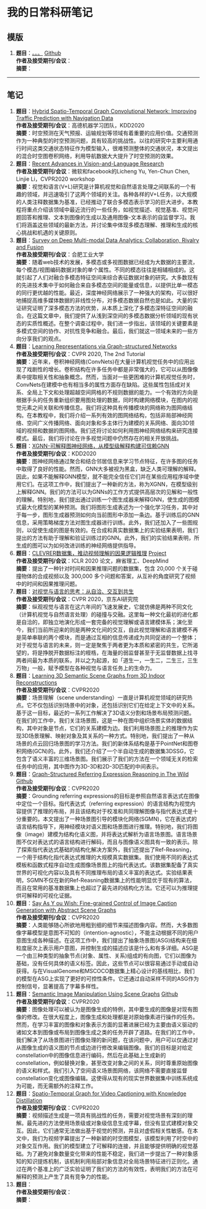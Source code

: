 # 我的日常科研笔记

## 模版
1. **题目**：[。。。]() [Github]()  
  **作者及接受期刊/会议**：  
  **摘要**：

---

## 笔记
1. **题目**：[Hybrid Spatio-Temporal Graph Convolutional Network: Improving Traffic Prediction with Navigation Data](https://arxiv.org/abs/2006.12715)  
  **作者及接受期刊/会议**：高德机器学习团队，KDD2020  
  **摘要**：时空预测在天气预报、运输规划等领域有着重要的应用价值。交通预测作为一种典型的时空预测问题，具有较高的挑战性。以往的研究中主要利用通行时间这类交通状态特征作为模型输入，很难预测整体的交通状况，本文提出的混合时空图卷积网络，利用导航数据大大提升了时空预测的效果。  
2. **题目**：[Recent Advances in Vision-and-Language Research](https://rohit497.github.io/Recent-Advances-in-Vision-and-Language-Research/)  
  **作者及接受期刊/会议**：微软和facebook的Licheng Yu, Yen-Chun Chen, Linjie Li，CVPR2020 workshop  
  **摘要**：视觉和语言(V+L)研究是计算机视觉和自然语言处理之间联系的一个有趣的领域，并迅速吸引了这两个领域的关注。各种各样的V+L任务，以大规模的人类注释数据集为基准，已经推动了联合多模态表示学习的巨大进步。本教程将重点介绍该领域中最近流行的一些任务，如视觉描述、视觉基准、视觉问题回答和推理、文本到图像的生成以及通用图像-文本表示的自监督学习。我们将涵盖这些领域的最新方法，并讨论集中体现多模态理解、推理和生成的核心挑战和机遇的关键原则。
3. **题目**：[Survey on Deep Multi-modal Data Analytics: Collaboration, Rivalry and Fusion](https://arxiv.org/abs/2006.08159)  
  **作者及接受期刊/会议**：合肥工业大学  
  **摘要**：随着web技术的发展，多模态或多视图数据已经成为大数据的主要流，每个模态/视图编码数据对象的单个属性。不同的模态往往是相辅相成的。这就引起了人们对融合多模态特征空间来综合表征数据对象的研究。大多数现有的先进技术集中于如何融合来自多模态空间的能量或信息，以提供比单一模态的同行更优越的性能。最近，深度神经网络展示了一种强大的架构，可以很好地捕捉高维多媒体数据的非线性分布，对多模态数据自然也是如此。大量的实证研究证明了深多模态方法的优势，从本质上深化了多模态深特征空间的融合。在这篇文章中，我们提供了从浅到深空间的多模态数据分析领域的现有状态的实质性概述。在整个调查过程中，我们进一步指出，该领域的关键要素是多模式空间的协作、对抗性竞争和融合。最后，我们就这一领域未来的一些方向分享我们的观点。  
4. **题目**：[Learning Representations via Graph-structured Networks](https://xiaolonw.github.io/graphnnv2/)  
  **作者及接受期刊/会议**：CVPR 2020, The 2nd Tutorial  
  **摘要**：近年来，卷积神经网络(ConvNets)在大量计算机视觉任务中的应用出现了戏剧性的增长。卷积结构在许多任务中都是非常强大的，它可以从图像像素中提取相关性和抽象概念。然而，当面对一些更困难的计算机视觉任务时，ConvNets在建模中也有相当多的属性方面存在缺陷。这些属性包括成对关系、全局上下文和处理超越空间网格的不规则数据的能力。一个有效的方向是根据手头的任务重新组织要用图处理的数据，同时构建网络模块，在图内的视觉元素之间关联和传播信息。我们将这种具有传播模块的网络称为图网络结构。在本教程中，我们将介绍一系列有效的图网络结构，包括非局部神经网络、空间广义传播网络、面向对象和多主体行为建模的关系网络、面向3D领域的视频和数据的图网络。我们还将讨论如何利用图神经网络结构来研究连接模式。最后，我们将讨论在许多视觉问题中仍然存在的相关开放挑战。 
5. **题目**：[XGNN-可解释图神经网络，从模型级解释构建可信赖GNN](https://xiaolonw.github.io/graphnnv2/)  
  **作者及接受期刊/会议**：KDD2020  
  **摘要**：图神经网络通过聚合和结合邻居信息来学习节点特征，在许多图的任务中取得了良好的性能。然而，GNN大多被视为黑盒，缺乏人类可理解的解释。因此，如果不能解释GNN模型，就不能完全信任它们并在某些应用程序域中使用它们。在这项工作中，我们提出了一种新的方法，称为XGNN，在模型级别上解释GNN。我们的方法可以为GNNs的工作方式提供高层次的见解和一般性的理解。特别地，我们提出通过训练一个图生成器来解释GNN，使生成的图模式最大化模型的某种预测。我们将图形生成表述为一个强化学习任务，其中对于每一步，图形生成器预测如何向当前图形中添加一条边。基于训练后的GNN信息，采用策略梯度方法对图生成器进行训练。此外，我们还加入了一些图规则，以促使生成的图是有效的。在合成和真实数据集上的实验结果表明，我们提出的方法有助于理解和验证训练过的GNN。此外，我们的实验结果表明，所生成的图可以为如何改进训练的神经网络提供指导。
6. **题目**：[CLEVRER数据集，推动视频理解的因果逻辑推理](https://arxiv.org/abs/1910.01442) [Project](http://clevrer.csail.mit.edu/)  
  **作者及接受期刊/会议**：ICLR 2020 论文，麻省理工、DeepMind  
  **摘要**：提出了一种针对时间和因果推理问题的数据集，包含 20,000 个关于碰撞物体的合成视频以及 300,000 多个问题和答案，从互补的角度研究了视频中的时间和因果推理问题。
7. **题目**：[对视觉与语言的思考：从自洽、交互到共生](https://github.com/JDAI-CV/image-captioning)  
  **作者及接受期刊/会议**：CVPR 2020，京东AI研究院  
  **摘要**：纵观视觉与语言在这六年间的飞速发展史，它就仿佛是两种不同文化（计算机视觉与自然语言处理）的碰撞与交融。这里每一种文化最初的进化都是自洽的，即独立地演化形成一套完备的视觉理解或语言建模体系；演化至今，我们当前所迎来的则是两种文化间的交互，自此视觉理解和语言建模不再是简单串联的两个模块，而是通过互相的信息传递成为共同促进的一个整体；对于视觉与语言的未来，则一定是聚焦于两者更为本质和紧密的共生，它所渴望的，将是挣脱开数据标注的桎梏，在海量的弱监督甚至于无监督数据上找寻两者间最为本质的联系，并以之为起源，如「道生一，一生二，二生三，三生万物」一般，赋予模型在各种视觉与语言任务上的生命力。
8. **题目**：[Learning 3D Semantic Scene Graphs from 3D Indoor Reconstructions](https://arxiv.org/pdf/2004.03967.pdf)  
  **作者及接受期刊/会议**：CVPR2020  
  **摘要**：场景理解（scene understanding）一直是计算机视觉领域的研究热点。它不仅包括识别场景中的对象，还包括识别它们在给定上下文中的关系。基于这一目标，最近的一系列工作解决了3D语义分割和场景布局预测问题。在我们的工作中，我们关注场景图，这是一种在图中组织场景实体的数据结构，其中对象是节点，它们的关系建模为边。我们利用场景图上的推理作为实现3D场景理解、映射对象及其关系的一种方式。特别地，我们提出了一种从场景的点云回归场景图的学习方法。我们的新体系结构是基于PointNet和图卷积网络(GCN)的。此外，我们还介绍了一个半自动生成的数据集3DSSG，它包含了语义丰富的三维场景图。我们展示了我们的方法在一个领域无关的检索任务中的应用，其中图作为3D-3D和2D-3D匹配的中间表示。
9. **题目**：[Graph-Structured Referring Expression Reasoning in The Wild](https://arxiv.org/pdf/2004.08814.pdf) [Github](https://github.com/sibeiyang/sgmn)    
  **作者及接受期刊/会议**：CVPR2020  
  **摘要**：Grounding referring expressions的目标是参照自然语言表达式在图像中定位一个目标。指代表达式（referring expression）的语言结构为视觉内容提供了推理的布局，并且该结构对于校准和共同理解图像与指代表达式是十分重要的。本文提出了一种场景图引导的模块化网络(SGMN)，它在表达式的语言结构指导下，用神经模块对语义图和场景图进行推理。特别地，我们将图像（image）建模为结构化语义图，并将表达式解析为语言场景图。语言场景图不仅对表达式的语言结构进行解码，而且与图像语义图具有一致的表示。除了探索指代表达式基础的结构化解决方案外，我们还提出了Ref-Reasning，一个用于结构化指代表达式推理的大规模真实数据集。我们使用不同的表达式模板和函数式程序自动生成图像场景图上的指代表达式。该数据集配备了真实世界的可视化内容以及具有不同推理布局的语义丰富的表达式。实验结果表明，SGMN不仅在新的Ref-Reasning数据集上的性能明显优于现有的算法，而且在常用的基准数据集上也超过了最先进的结构化方法。它还可以为推理提供可解释的可视化证据。
10. **题目**：[Say As Y ou Wish: Fine-grained Control of Image Caption Generation with Abstract Scene Graphs](https://arxiv.org/pdf/2003.00387.pdf)  
  **作者及接受期刊/会议**：CVPR2020  
  **摘要**：人类能够随心所欲地用粗到细的细节来描述图像内容。然而，大多数图像字幕模型是意图不可知的（intention-agnostic），不能主动根据不同的用户意图生成各种描述。在这项工作中，我们提出了抽象场景图(ASG)结构来在细粒度层次上表示用户意图，并控制生成的描述应该是什么和有多详细。ASG是一个由三种类型的抽象节点(对象、属性、关系)组成的有向图，它们以图像为基础，没有任何具体的语义标签。因此，这些节点可以很容易通过手动或自动获得。与在VisualGenome和MSCOCO数据集上精心设计的基线相比，我们的模型在ASG上实现了更好的可控性条件。它还通过自动采样不同的ASG作为控制信号，显著提高了字幕多样性。
11. **题目**：[Semantic Image Manipulation Using Scene Graphs](https://www.researchgate.net/publication/340523427_Semantic_Image_Manipulation_Using_Scene_Graphs) [Github](https://he-dhamo.github.io/SIMSG/)  
  **作者及接受期刊/会议**：CVPR2020  
  **摘要**：图像处理可以被认为是图像生成的特例，其中要生成的图像是对现有图像的修改。在很大程度上，图像生成和处理都是对原始像素进行操作的任务。然而，在学习丰富的图像和对象表示方面的显著进展已经为主要由语义驱动的诸如文本到图像或布局到图像生成之类的任务开辟了道路。在我们的工作中，我们解决了从场景图进行图像处理的新问题，在该问题中，用户可以仅通过对从图像生成的语义图的节点或边进行修改来编辑图像。我们的目标是对给定constellation中的图像信息进行编码，然后在此基础上生成新的constellation，例如替换对象，甚至改变对象之间的关系，同时尊重原始图像的语义和样式。我们引入了空间语义场景图网络，该网络不需要直接监督constellation变化或图像编辑。这使得从现有的现实世界数据集中训练系统成为可能，而无需额外的注释工作。
12. **题目**：[Spatio-Temporal Graph for Video Captioning with Knowledge Distillation](https://arxiv.org/pdf/2003.13942.pdf)  
  **作者及接受期刊/会议**：CVPR2020  
  **摘要**：视频描述生成是一项具有挑战性的任务，需要对视觉场景有深刻的理解。最先进的方法使用场景级或对象级信息生成字幕，但没有显式建模对象交互。因此，它们通常无法做出基于视觉的预测，并且对虚假相关性敏感。在本文中，我们为视频字幕提出了一种新颖的时空图模型，该模型利用了时空中的对象交互作用。我们的模型建立了可解释的连接，并且能够提供明确的视觉基础。为了避免对象数量变化带来的性能不稳定，我们进一步提出了一种对象感知的知识提炼机制，该机制利用局部对象信息对全局场景特征进行正则化。通过在两个基准上的广泛实验证明了我们的方法的有效性，表明我们的方法在可解释的预测上产生了具有竞争力的性能。
13. **题目**：[]()  
  **作者及接受期刊/会议**：  
  **摘要**：
